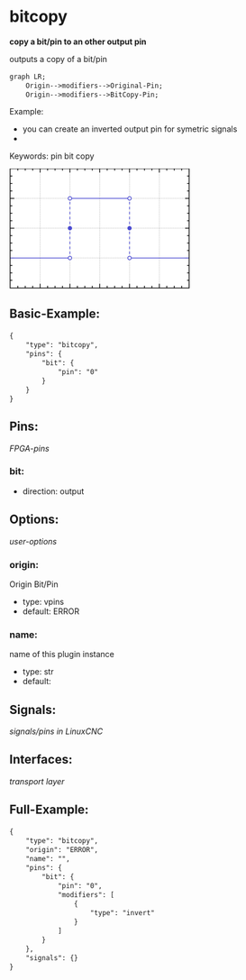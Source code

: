 # bitcopy
**copy a bit/pin to an other output pin**

outputs a copy of a bit/pin

```mermaid
graph LR;
    Origin-->modifiers-->Original-Pin;
    Origin-->modifiers-->BitCopy-Pin;
```


Example:
* you can create an inverted output pin for symetric signals
* 
        

Keywords: pin bit copy


![image.png](image.png)

## Basic-Example:
```
{
    "type": "bitcopy",
    "pins": {
        "bit": {
            "pin": "0"
        }
    }
}
```

## Pins:
*FPGA-pins*
### bit:

 * direction: output


## Options:
*user-options*
### origin:
Origin Bit/Pin

 * type: vpins
 * default: ERROR

### name:
name of this plugin instance

 * type: str
 * default: 


## Signals:
*signals/pins in LinuxCNC*


## Interfaces:
*transport layer*


## Full-Example:
```
{
    "type": "bitcopy",
    "origin": "ERROR",
    "name": "",
    "pins": {
        "bit": {
            "pin": "0",
            "modifiers": [
                {
                    "type": "invert"
                }
            ]
        }
    },
    "signals": {}
}
```
